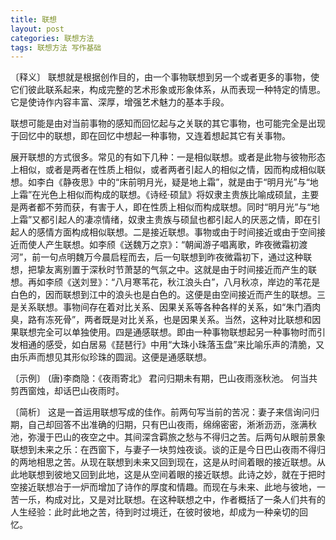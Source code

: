 ```yaml
---
title: 联想
layout: post
categories: 联想方法
tags: 联想方法 写作基础
---
```


〔释义〕 联想就是根据创作目的，由一个事物联想到另一个或者更多的事物，使它们彼此联系起来，构成完整的艺术形象或形象体系，从而表现一种特定的情思。它是使诗作内容丰富、深厚，增强艺术魅力的基本手段。

联想可能是由对当前事物的感知而回忆起与之关联的其它事物，也可能完全是出现于回忆中的联想，即在回忆中想起一种事物，又连着想起其它有关事物。

展开联想的方式很多。常见的有如下几种：一是相似联想。或者是此物与彼物形态上相似，或者是两者在性质上相似，或者两者引起人的相似之情，因而构成相似联想。如李白《静夜思》中的“床前明月光，疑是地上霜”，就是由于“明月光”与“地上霜”在光色上相似而构成的联想。《诗经·硕鼠》将奴隶主贵族比喻成硕鼠，主要是两者都不劳而获，有害于人，即在性质上相似而构成联想。同时“明月光”与“地上霜”又都引起人的凄凉情绪，奴隶主贵族与硕鼠也都引起人的厌恶之情，即在引起人的感情方面构成相似联想。二是接近联想。事物或由于时间接近或由于空间接近而使人产生联想。如李颀《送魏万之京》：“朝闻游子唱离歌，昨夜微霜初渡河”，前一句点明魏万今晨启程而去，后一句联想到昨夜微霜初下，通过这种联想，把挚友离别置于深秋时节萧瑟的气氛之中。这就是由于时间接近而产生的联想。再如李颀《送刘昱》：“八月寒苇花，秋江浪头白”，八月秋凉，岸边的苇花是白色的，因而联想到江中的浪头也是白色的。这便是由空间接近而产生的联想。三是关系联想。事物间存在着对比关系、因果关系等各种各样的关系，如“朱门酒肉臭，路有冻死骨”，两者既是对比关系，也是因果关系。当然，这种对比联想和因果联想完全可以单独使用。四是通感联想。即由一种事物联想起另一种事物时而引发相通的感受，如白居易《琵琶行》中用“大珠小珠落玉盘”来比喻乐声的清脆，又由乐声而想见其形似珍珠的圆润。这便是通感联想。

〔示例〕 (唐)李商隐：《夜雨寄北》
君问归期未有期，巴山夜雨涨秋池。
何当共剪西窗烛，却话巴山夜雨时。

〔简析〕 这是一首运用联想写成的佳作。前两句写当前的苦况：妻子来信询问归期，自己却回答不出准确的归期，只有巴山夜雨，绵绵密密，淅淅沥沥，涨满秋池，弥漫于巴山的夜空之中。其间深含羁旅之愁与不得归之苦。后两句从眼前景象联想到未来之乐：在西窗下，与妻子一块剪烛夜谈。谈的正是今日巴山夜雨不得归的两地相思之苦。从现在联想到未来又回到现在，这是从时间着眼的接近联想。从此地联想到彼地又回到此地，这是从空间着眼的接近联想。此诗之妙，就在于把时空接近联想冶于一炉而增加了诗作的厚度和情趣。而现在与未来、此地与彼地，一苦一乐，构成对比，又是对比联想。在这种联想之中，作者概括了一条人们共有的人生经验：此时此地之苦，待到时过境迁，在彼时彼地，却成为一种亲切的回忆。 